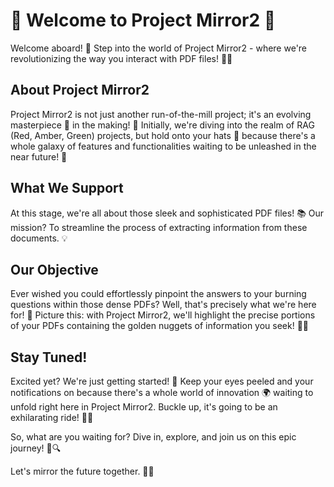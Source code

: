 # 🌟 Welcome to Project Mirror2 🌟

Welcome aboard! 🎉 Step into the world of Project Mirror2 - where we're revolutionizing the way you interact with PDF files! 📄✨

## About Project Mirror2

Project Mirror2 is not just another run-of-the-mill project; it's an evolving masterpiece 🎨 in the making! 🚀 Initially, we're diving into the realm of RAG (Red, Amber, Green) projects, but hold onto your hats 🎩 because there's a whole galaxy of features and functionalities waiting to be unleashed in the near future! 🌌

## What We Support

At this stage, we're all about those sleek and sophisticated PDF files! 📚 Our mission? To streamline the process of extracting information from these documents. 💡

## Our Objective

Ever wished you could effortlessly pinpoint the answers to your burning questions within those dense PDFs? Well, that's precisely what we're here for! 🎯 Picture this: with Project Mirror2, we'll highlight the precise portions of your PDFs containing the golden nuggets of information you seek! 🌟✨

## Stay Tuned!

Excited yet? We're just getting started! 🚀 Keep your eyes peeled and your notifications on because there's a whole world of innovation 🌍 waiting to unfold right here in Project Mirror2. Buckle up, it's going to be an exhilarating ride! 🎢💥

So, what are you waiting for? Dive in, explore, and join us on this epic journey! 🌟🔍

Let's mirror the future together. 🚀✨
